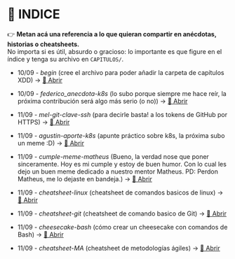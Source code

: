 # 📑 INDICE

👉 **Metan acá una referencia a lo que quieran compartir en anécdotas, historias o cheatsheets.**  
No importa si es útil, absurdo o gracioso: lo importante es que figure en el índice y tenga su archivo en `CAPITULOS/`.  


- 10/09 - *begin* (cree el archivo para poder añadir la carpeta de capítulos XDD) → [📎 Abrir](CAPITULOS/begin.md)

- 10/09 - *federico_anecdota-k8s* (lo subo porque siempre me hace reír, la próxima contribución será algo más serio (o no)) → [📎 Abrir](CAPITULOS/federico_anecdota-k8s.md)

- 11/09 - *mel-git-clave-ssh* (para decirle basta! a los tokens de GitHub por HTTPS) → [📎 Abrir](CAPITULOS/mel-git-claves-ssh.md)

- 11/09 - *agustin-aporte-k8s* (apunte práctico sobre k8s, la próxima subo un meme :D) → [📎 Abrir](CAPITULOS/agustin-aporte-k8s.md)

- 11/09 - *cumple-meme-matheus* (Bueno, la verdad nose que poner sinceramente. Hoy es mi cumple y estoy de buen humor.  Con lo cual les dejo un buen meme dedicado a nuestro mentor Matheus. PD: Perdon Matheus, me lo dejaste en bandeja.) → [📎 Abrir](CAPITULOS/e-castel-tristeza-nao-tem-fim.md)

- 11/09 - *cheatsheet-linux* (cheatsheet de comandos basicos de linux) → [📎 Abrir](CAPITULOS/linux-cheatsheet.md)

- 11/09 - *cheatsheet-git* (cheatsheet de comando basico de Git) → [📎 Abrir](CAPITULOS/git_cheat_sheet.md)

- 11/09 - *cheesecake-bash* (cómo crear un cheesecake con comandos de Bash) → [📎 Abrir](CAPITULOS/cocinando-bash.md)

- 11/09 - *cheatsheet-MA* (cheatsheet de metodologías ágiles) -> [📎 Abrir](CAPITULOS/metodologias-agiles.md)

